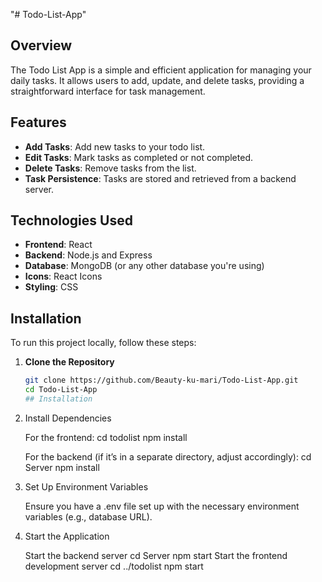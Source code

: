 "# Todo-List-App" 

## Overview
The Todo List App is a simple and efficient application for managing your daily tasks. It allows users to add, update, and delete tasks, providing a straightforward interface for task management.

## Features
- **Add Tasks**: Add new tasks to your todo list.
- **Edit Tasks**: Mark tasks as completed or not completed.
- **Delete Tasks**: Remove tasks from the list.
- **Task Persistence**: Tasks are stored and retrieved from a backend server.

## Technologies Used

- **Frontend**: React
- **Backend**: Node.js and Express
- **Database**: MongoDB (or any other database you're using)
- **Icons**: React Icons
- **Styling**: CSS

## Installation

To run this project locally, follow these steps:

1. **Clone the Repository**

   ```bash
   git clone https://github.com/Beauty-ku-mari/Todo-List-App.git
   cd Todo-List-App
   ## Installation
   
2.  Install Dependencies

    For the frontend:
     cd todolist
     npm install

    For the backend (if it’s in a separate directory, adjust accordingly):
     cd Server
     npm install

3.  Set Up Environment Variables

      Ensure you have a .env file set up with the necessary environment variables (e.g., database URL).
    
4.   Start the Application
   
      Start the backend server
         cd Server
         npm start
       Start the frontend development server
         cd ../todolist
         npm start

